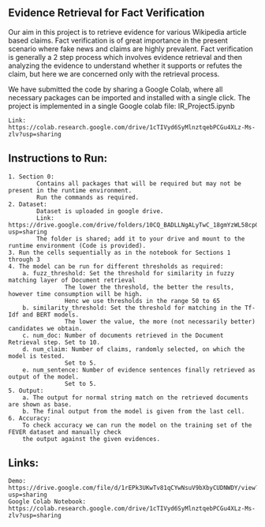 ## Evidence Retrieval for Fact Verification

Our aim in this project is to retrieve evidence for various Wikipedia article based claims. Fact verification is of great importance in the present scenario where fake news and claims are highly prevalent. Fact verification is generally a 2 step process which involves evidence retrieval and then analyzing the evidence to understand whether it supports or refutes the claim, but here we are concerned only with the retrieval process.

We have submitted the code by sharing a Google Colab, where all necessary packages can be imported and installed with a single click.
The project is implemented in a single Google colab file: IR_Project5.ipynb

	Link: https://colab.research.google.com/drive/1cTIVyd6SyMlnztqebPCGu4XLz-Ms-zlv?usp=sharing

## Instructions to Run:

	1. Section 0:
			Contains all packages that will be required but may not be present in the runtime environment.
			Run the commands as required.
	2. Dataset:
			Dataset is uploaded in google drive.
			Link: https://drive.google.com/drive/folders/10CQ_BADLLNgALyTwC_18gmYzWL58cpG-?usp=sharing
			The folder is shared; add it to your drive and mount to the runtime environment (Code is provided).
	3. Run the cells sequentially as in the notebook for Sections 1 through 3
	4. The model can be run for different thresholds as required:
		a. fuzz_threshold: Set the threshold for similarity in fuzzy matching layer of Document retrieval
					The lower the threshold, the better the results, however time consumption will be high.
					Henc we use thresholds in the range 50 to 65
		b. similarity_threshold: Set the threshold for matching in the Tf-Idf and BERT models. 
					The lower the value, the more (not necessarily better) candidates we obtain.
		c. num_doc: Number of documents retrieved in the Document Retrieval step. Set to 10.
		d. num_claim: Number of claims, randomly selected, on which the model is tested. 
					Set to 5.
		e. num_sentence: Number of evidence sentences finally retrieved as output of the model. 
					Set to 5.
	5. Output:
		a. The output for normal string match on the retrieved documents are shown as base.
		b. The final output from the model is given from the last cell.
	6. Accuracy:
		To check accuracy we can run the model on the training set of the FEVER dataset and manually check 
		the output against the given evidences.

## Links:
	Demo: https://drive.google.com/file/d/1rEPk3UKwTv81qCYwNsuV9bXbyCUDNWDY/view?usp=sharing
	Google Colab Notebook: https://colab.research.google.com/drive/1cTIVyd6SyMlnztqebPCGu4XLz-Ms-zlv?usp=sharing
			

